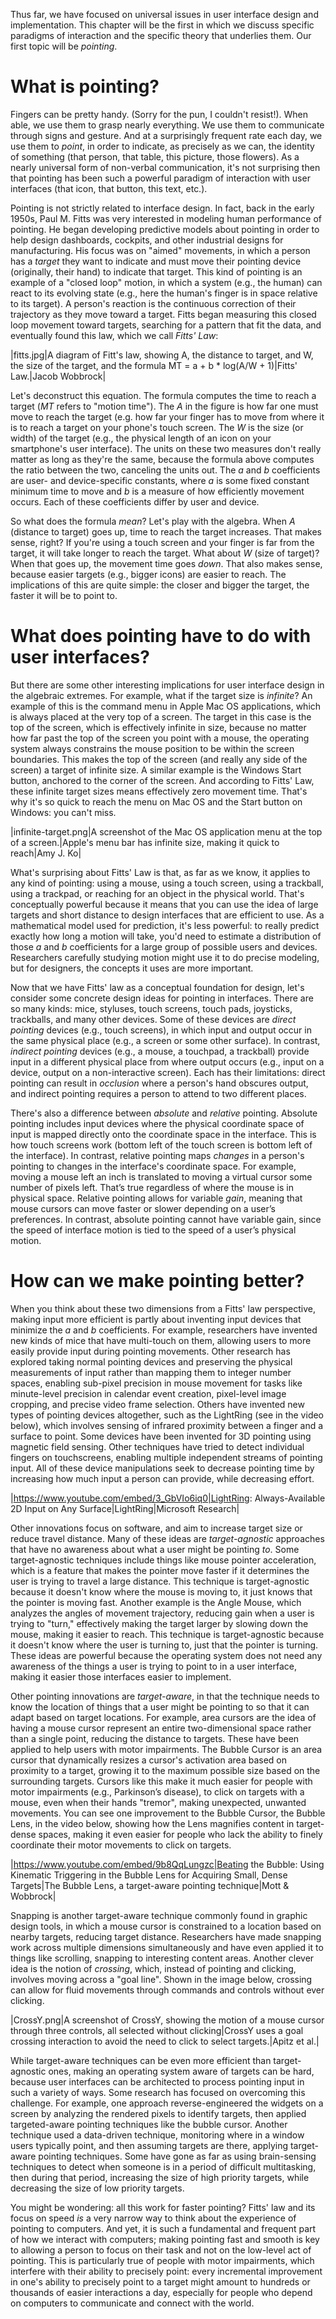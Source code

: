 Thus far, we have focused on universal issues in user interface design and implementation. This chapter will be the first in which we discuss specific paradigms of interaction and the specific theory that underlies them. Our first topic will be *pointing*.

# What is pointing?
Fingers can be pretty handy. (Sorry for the pun, I couldn't resist!). When able, we use them to grasp nearly everything. We use them to communicate through signs and gesture. And at a surprisingly frequent rate each day, we use them to _point_, in order to indicate, as precisely as we can, the identity of something (that person, that table, this picture, those flowers). As a nearly universal form of non-verbal communication, it's not surprising then that pointing has been such a powerful paradigm of interaction with user interfaces (that icon, that button, this text, etc.).

Pointing is not strictly related to interface design. In fact, back in the early 1950s, Paul M. Fitts was very interested in modeling human performance of pointing. He began developing predictive models about pointing in order to help design dashboards, cockpits, and other industrial designs for manufacturing. His focus was on "aimed" movements, in which a person has a *target* they want to indicate and must move their pointing device (originally, their hand) to indicate that target. This kind of pointing is an example of a "closed loop" motion, in which a system (e.g., the human) can react to its evolving state (e.g., here the human's finger is in space relative to its target). A person's reaction is the continuous correction of their trajectory as they move toward a target. Fitts began measuring this closed loop movement toward targets, searching for a pattern that fit the data, and eventually found this law, which we call *Fitts' Law*:

|fitts.jpg|A diagram of Fitt's law, showing A, the distance to target, and W, the size of the target, and the formula MT = a + b * log(A/W + 1)|Fitts' Law.|Jacob Wobbrock|

 Let's deconstruct this equation. The formula computes the time to reach a target (*MT* refers to "motion time"). The *A* in the figure is how far one must move to reach the target (e.g. how far your finger has to move from where it is to reach a target on your phone's touch screen. The *W* is the size (or width) of the target (e.g., the physical length of an icon on your smartphone's user interface). The units on these two measures don't really matter as long as they're the same, because the formula above computes the ratio between the two, canceling the units out. The *a* and *b* coefficients are user- and device-specific constants, where *a* is some fixed constant minimum time to move and *b* is a measure of how efficiently movement occurs. Each of these coefficients differ by user and device.

So what does the formula _mean_? Let's play with the algebra. When *A* (distance to target) goes up, time to reach the target increases. That makes sense, right? If you're using a touch screen and your finger is far from the target, it will take longer to reach the target. What about *W* (size of target)? When that goes up, the movement time goes _down_. That also makes sense, because easier targets (e.g., bigger icons) are easier to reach. The implications of this are quite simple: the closer and bigger the target, the faster it will be to point to.
		
# What does pointing have to do with user interfaces?
But there are some other interesting implications for user interface design in the algebraic extremes. For example, what if the target size is _infinite_? An example of this is the command menu in Apple Mac OS applications, which is always placed at the very top of a screen. The target in this case is the top of the screen, which is effectively infinite in size, because no matter how far past the top of the screen you point with a mouse, the operating system always constrains the mouse position to be within the screen boundaries. This makes the top of the screen (and really any side of the screen) a target of infinite size. A similar example is the Windows Start button, anchored to the corner of the screen. And according to Fitts' Law, these infinite target sizes means effectively zero movement time. That's why it's so quick to reach the menu on Mac OS and the Start button on Windows: you can't miss.

|infinite-target.png|A screenshot of the Mac OS application menu at the top of a screen.|Apple's menu bar has infinite size, making it quick to reach|Amy J. Ko|

What's surprising about Fitts' Law is that, as far as we know, it applies to any kind of pointing: using a mouse, using a touch screen, using a trackball, using a trackpad, or reaching for an object in the physical world. That's conceptually powerful because it means that you can use the idea of large targets and short distance to design interfaces that are efficient to use. As a mathematical model used for prediction, it's less powerful: to really predict exactly how long a motion will take, you'd need to estimate a distribution of those *a* and *b* coefficients for a large group of possible users and devices. Researchers carefully studying motion might use it to do precise modeling, but for designers, the concepts it uses are more important.

Now that we have Fitts' law as a conceptual foundation for design, let's consider some concrete design ideas for pointing in interfaces. There are so many kinds: mice, styluses, touch screens, touch pads, joysticks, trackballs, and many other devices. Some of these devices are *direct pointing* devices (e.g., touch screens), in which input and output occur in the same physical place (e.g., a screen or some other surface). In contrast, *indirect pointing* devices (e.g., a mouse, a touchpad, a trackball) provide input in a different physical place from where output occurs (e.g., input on a device, output on a non-interactive screen). Each has their limitations: direct pointing can result in *occlusion* where a person's hand obscures output, and indirect pointing requires a person to attend to two different places.

There's also a difference between *absolute* and *relative* pointing. Absolute pointing includes input devices where the physical coordinate space of input is mapped directly onto the coordinate space in the interface. This is how touch screens work (bottom left of the touch screen is bottom left of the interface). In contrast, relative pointing maps _changes_ in a person's pointing to changes in the interface's coordinate space. For example, moving a mouse left an inch is translated to moving a virtual cursor some number of pixels left. That’s true regardless of where the mouse is in physical space. Relative pointing allows for variable *gain*, meaning that mouse cursors can move faster or slower depending on a user’s preferences. In contrast, absolute pointing cannot have variable gain, since the speed of interface motion is tied to the speed of a user’s physical motion.
 	
# How can we make pointing better?

When you think about these two dimensions from a Fitts' law perspective, making input more efficient is partly about inventing input devices that minimize the *a* and *b* coefficients. For example, researchers have invented new kinds of mice that have multi-touch on them, allowing users to more easily provide input during pointing movements<villar09>. Other research has explored taking normal pointing devices and preserving the physical measurements of input rather than mapping them to integer number spaces, enabling	sub-pixel precision in mouse movement for tasks like minute-level precision in calendar event creation, pixel-level image cropping, and precise video frame selection<roussel12>. Others have invented new types of pointing devices altogether, such as the LightRing (see in the video below), which involves sensing of infrared proximity between a finger and a surface to point<kienzle14>. Some devices have been invented for 3D pointing using magnetic field sensing<chen13>. Other techniques have tried to detect individual fingers on touchscreens, enabling multiple independent streams of pointing input<gupta16>. All of these device manipulations seek to decrease pointing time by increasing how much input a person can provide, while decreasing effort.

|https://www.youtube.com/embed/3_GbVIo6iq0|LightRing: Always-Available 2D Input on Any Surface|LightRing|Microsoft Research|

Other innovations focus on software, and aim to increase target size or reduce travel distance. Many of these ideas are *target-agnostic* approaches that have no awareness about what a user might be pointing _to_. Some target-agnostic techniques include things like mouse pointer acceleration, which is a feature that makes the pointer move faster if it determines the user is trying to travel a large distance<casiez08>. This technique is target-agnostic because it doesn't know where the mouse is moving to, it just knows that the pointer is moving fast. Another example is the Angle Mouse, which analyzes the angles of movement trajectory, reducing gain when a user is trying to "turn," effectively making the target larger by slowing down the mouse, making it easier to reach<wobbrock09>. This technique is target-agnostic because it doesn't know where the user is turning to, just that the pointer is turning. These ideas are powerful because the operating system does not need any awareness of the things a user is trying to point to in a user interface, making it easier those interfaces easier to implement.

Other pointing innovations are *target-aware*, in that the technique needs to know the location of things that a user might be pointing to so that it can adapt based on target locations. For example, area cursors are the idea of having a mouse cursor represent an entire two-dimensional space rather than a single point, reducing the distance to targets. These have been applied to help users with motor impairments<findlater10>. The Bubble Cursor is an area cursor that dynamically resizes a cursor's activation area based on proximity to a target, growing it to the maximum possible size based on the surrounding targets<grossman05>. Cursors like this make it much easier for people with motor impairments (e.g., Parkinson’s disease), to click on targets with a mouse, even when their hands "tremor", making unexpected, unwanted movements. You can see one improvement to the Bubble Cursor, the Bubble Lens, in the video below, showing how the Lens magnifies content in target-dense spaces<mott14>, making it even easier for people who lack the ability to finely coordinate their motor movements to click on targets.

|https://www.youtube.com/embed/9b8QqLungzc|Beating the Bubble: Using Kinematic Triggering in the Bubble Lens for Acquiring Small, Dense Targets|The Bubble Lens, a target-aware pointing technique|Mott & Wobbrock<mott14>|

Snapping is another target-aware technique commonly found in graphic design tools, in which a mouse cursor is constrained to a location based on nearby targets, reducing target distance. Researchers have made snapping work across multiple dimensions simultaneously<felice16> and have even applied it to things like scrolling, snapping to interesting content areas<kim14>. Another clever idea is the notion of _crossing_, which, instead of pointing and clicking, involves moving across a "goal line"<apitz04>. Shown in the image below, crossing can allow for fluid movements through commands and controls without ever clicking.

|CrossY.png|A screenshot of CrossY, showing the motion of a mouse cursor through three controls, all selected without clicking|CrossY uses a goal crossing interaction to avoid the need to click to select targets.|Apitz et al.<apitz04>|

While target-aware techniques can be even more efficient than target-agnostic ones, making an operating system aware of targets can be hard, because user interfaces can be architected to process pointing input in such a variety of ways. Some research has focused on overcoming this challenge. For example, one approach reverse-engineered the widgets on a screen by analyzing the rendered pixels to identify targets, then applied targeted-aware pointing techniques like the bubble cursor<dixon12>.  Another technique used a data-driven technique, monitoring where in a window users typically point, and then assuming targets are there, applying target-aware pointing techniques<hurst07b>. Some have gone as far as using brain-sensing techniques to detect when someone is in a period of difficult multitasking, then during that period, increasing the size of high priority targets, while decreasing the size of low priority targets<afergan14>.

You might be wondering: all this work for faster pointing? Fitts' law and its focus on speed _is_ a very narrow way to think about the experience of pointing to computers. And yet, it is such a fundamental and frequent part of how we interact with computers; making pointing fast and smooth is key to allowing a person to focus on their task and not on the low-level act of pointing. This is particularly true of people with motor impairments, which interfere with their ability to precisely point: every incremental improvement in one's ability to precisely point to a target might amount to hundreds or thousands of easier interactions a day, especially for people who depend on computers to communicate and connect with the world.